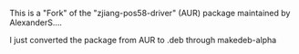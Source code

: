 This is a "Fork" of the "zjiang-pos58-driver" (AUR) package maintained by AlexanderS....

I just converted the package from AUR to .deb through makedeb-alpha
